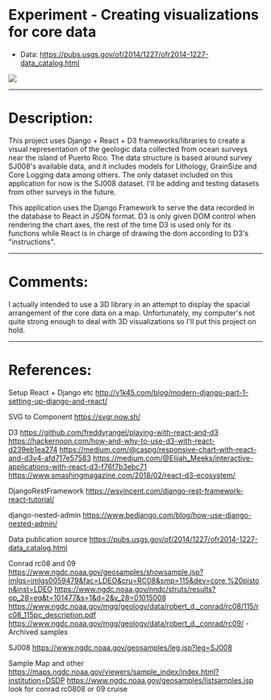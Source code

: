# Experiment - Creating visualizations for core data
- Data: https://pubs.usgs.gov/of/2014/1227/ofr2014-1227-data_catalog.html

<img src=https://i.imgur.com/Z5yUGAn.png>

---
# Description:
This project uses Django + React + D3 frameworks/libraries to create a visual representation of the geologic data collected from ocean surveys near the island of Puerto Rico.  The data structure is based around survey SJ008's available data, and it includes models for Lithology, GrainSize and Core Logging data among others.  The only dataset included on this application for now is the SJ008 dataset.  I'll be adding and testing datasets from other surveys in the future.  

This application uses the Django Framework to serve the data recorded in the database to React in JSON format.  D3 is only given DOM control when rendering the chart axes, the rest of the time D3 is used only for its functions while React is in charge of drawing the dom according to D3's "instructions".

---

# Comments:
I actually intended to use a 3D library in an attempt to display the spacial arrangement of the core data on a map.  Unfortunately, my computer's not quite strong enough to deal with 3D visualizations so I'll put this project on hold.

---
# References:

Setup React + Django etc
http://v1k45.com/blog/modern-django-part-1-setting-up-django-and-react/

SVG to Component
https://svgr.now.sh/

D3
https://github.com/freddyrangel/playing-with-react-and-d3
https://hackernoon.com/how-and-why-to-use-d3-with-react-d239eb1ea274
https://medium.com/@caspg/responsive-chart-with-react-and-d3v4-afd717e57583
https://medium.com/@Elijah_Meeks/interactive-applications-with-react-d3-f76f7b3ebc71
https://www.smashingmagazine.com/2018/02/react-d3-ecosystem/

DjangoRestFramework
https://wsvincent.com/django-rest-framework-react-tutorial/

django-nested-admin
https://www.bedjango.com/blog/how-use-django-nested-admin/

Data publication source
https://pubs.usgs.gov/of/2014/1227/ofr2014-1227-data_catalog.html

Conrad rc08 and 09
https://www.ngdc.noaa.gov/geosamples/showsample.jsp?imlgs=imlgs0059479&fac=LDEO&cru=RC08&smp=115&dev=core,%20piston&inst=LDEO
https://www.ngdc.noaa.gov/nndc/struts/results?op_28=eq&t=101477&s=1&d=2&v_28=01015008
https://www.ngdc.noaa.gov/mgg/geology/data/robert_d._conrad/rc08/115/rc08_115pc_description.pdf
https://www.ngdc.noaa.gov/mgg/geology/data/robert_d._conrad/rc09/ - Archived samples

SJ008
https://www.ngdc.noaa.gov/geosamples/leg.jsp?leg=SJ008

Sample Map and other
https://maps.ngdc.noaa.gov/viewers/sample_index/index.html?institution=DSDP
https://www.ngdc.noaa.gov/geosamples/listsamples.jsp look for conrad rc0808 or 09 cruise